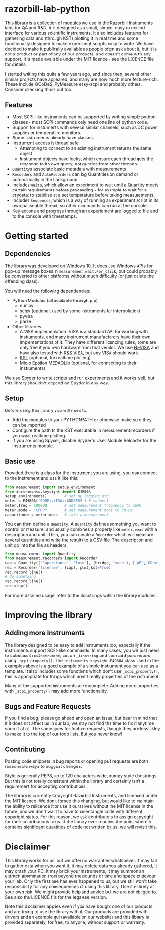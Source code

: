 # razorbill-lab-python
This library is a collection of modules we use in the Razorbill Instruments labs for QA and R&D. It is designed as a small, simple, easy to extend interface for various scientific instruments. It also includes features for gathering data and (through KST) plotting it in real time and some functionality designed to make experiment scripts easy to write. We have decided to make it publically available as people often ask about it, but it is not a product or part of any of our products, and doesn't come with any support. It is made available under the MIT licence - see the LICENCE file for details.

I started writing this quite a few years ago, and since then, several other similar projects have appeared, and many are now much more feature-rich. These include QCoDeS, PyMeasure easy-scpi and probably others. Consider checking those out too.

## Features
* Most SCPI-like instruments can be supported by writing simple python classes - most SCPI commands only need one line of python code.
* Support for instuments with several similar channels, such as DC power supplies or temperature monitors.
* Some instruments already have classes.
* Instrument access is thread safe
  * Attempting to connect to an existing instrument returns the same object
  * Instrument objects have locks, which ensure each thread gets the response to its own query, not queries from other threads.
* `Quantity`s associate basic metadata with measurements
* `Recorders` and `AutoRecorders` can log Quantities on demand or automatically in the background
* Includes `Wait`s, which allow an experiment to wait until a Quantity meets certain requirements before proceeding - for example to wait for a cryostat to stabilise at a set temperature before taking measurements.
* Includes `Sequences`, which is a way of running an experiment script in its own pauseable thread, so other commands can run at the console.
* Key actions and progress through an experiement are logged to file and to the console with timestamps.


# Getting started
## Dependencies
The library was developed on Windows 10. It does use Windows APIs for pop-up message boxes in `measurement.wait.For_Click`, but could probably be converted to other platforms without much difficulty (or just delete the offending class).

You will need the following dependencies:
* Python Modules (all available through pip)
  * numpy
  * scipy (optional, used by some instruments for interpolation)
  * pyvisa
  * parse
* Other libraries
  * A VISA implementation. VISA is a standard API for working with instruments, and many instrument manufacturers have their own implementations of it. They have different licencing rules, some are only free if you own hardware from that vendor. We use [NI-VISA](https://www.ni.com/en-gb/support/downloads/drivers/download.ni-visa.html) and have also tested with [R&S VISA](https://www.rohde-schwarz.com/uk/applications/r-s-visa-application-note_56280-148812.html), but any VISA should work. 
  * [KST](https://kst-plot.kde.org/) (optional, for realtime plotting)
  * Micro Epsilon MEDAQLib (optional, for connecting to their instruments)

We use [Spyder](www.spyder-ide.org) to write scripts and run experiments and it works well, but this library shouldn't depend on Spyder in any way.

## Setup
Before using this library you will need to:
* Add the modules to your PYTHONPATH or otherwise make sure they can be imported
* Configure the path to the KST executable in measurement.recorders if you want realtime plotting.
* If you are using Spyder, disable Spyder's User Module Reloader for the instruments module.

## Basic use
Provided there is a class for the instrument you are using, you can connect to the instrument and use it like this:
```python
from measurement import setup_environment
from instruments.keysight import E4980A
setup_environment()        # set up logging etc.
meter = E4980A('SOME::VISA::ADDRESS') # connect
meter.freq = 100000        # set measurement frequency to 100k
meter.mode = "CPRP"        # set measurement mode to Cp-Rp
capacitance = meter.meas   # take a measurement
```
You can then define a `Quantity`. A `Quantity` defines something you want to control or measure, and usually combines a property like `meter.meas` with a description and unit. Then, you can create a `Recorder` which will measure several quantities and write the results to a CSV file. The description and unit go into the file as headers.
```python
from measurement import Quantity
from measurement.recorders import Recorder
cap = Quantity(['Capacitance', 'loss'], (bridge, 'meas'), ['pF','GOhm'])
rec = Recorder('filename', [cap], plot_kst=True)
rec.record_line()
# do something
rec.record_line()
rec.stop()
```
For more detailed usage, refer to the docstrings within the library modules.


# Improving the library

## Adding more instruments
The library designed to be easy to add instruments too, especially if the instruments support SCPI-like commands.  In many cases, you will just need to subclass `ScpiInstrument`, set an `_idnstring` and then add parameters using `_scpi_property()`. The `instruments.keysight.E4980A` class used in the examples above is a good example of a simple instrument you can use as a template. It also includes some functions which don't use `_scpi_property()`, this is appropriate for things which aren't really properties of the instrument.

Many of the supported instruments are incomplete. Adding more properties with `_scpi_property()` may add more functionality.

## Bugs and Feature Requests
If you find a bug, please go ahead and open an issue, but bear in mind that it it does not affect us in our lab, we may not find the time to fix it anytime soon if at all. The same goes for feature requests, though they are less likley to make it to the top of our todo lists. But you never know!


## Contributing
Posting code snippets in bug reports or opening pull requests are both reasonable ways to suggest changes.

Style is generally PEP8, up to 120 characters wide, numpy style docstrings. But this is not totally consistent within the library and certainly isn't a requirement for accepting contributions.

The library is currently Copyright Razorbill Instruments, and licenced under the MIT licence. We don't forsee this changing, but would like to maintain the ability to relicence it or use it ourselves without the MIT licence in the future, and we don't want to have to disentangle code with different copyright status. For this reason, we ask contributors to assign copyright for their contributions to us.  If the library ever reaches the point where it contains significant quantities of code not written by us, we will revisit this.

# Disclaimer
This library works for us, but we offer no warranties whatsoever.  It may fail to gather data when you want it, it may delete data you already gathered, it may crash your PC, it may brick your instruments, it may summon an eldritch abomination from beyond the bounds of time and space to devour your lab. Only the first one has ever happened to us, but we still won't take responsibility for any consequences of using this library. Use it entirely at your own risk. We might provide help and advice but we are not obliged to. See also the LICENCE file for the legalese version. 

Note this disclaimer applies even if you have bought one of our products and are trying to use the library with it. Our products are provided with drivers and an example gui (available on our website) and this library is provided separately, for free, to anyone, without support or warranty.
